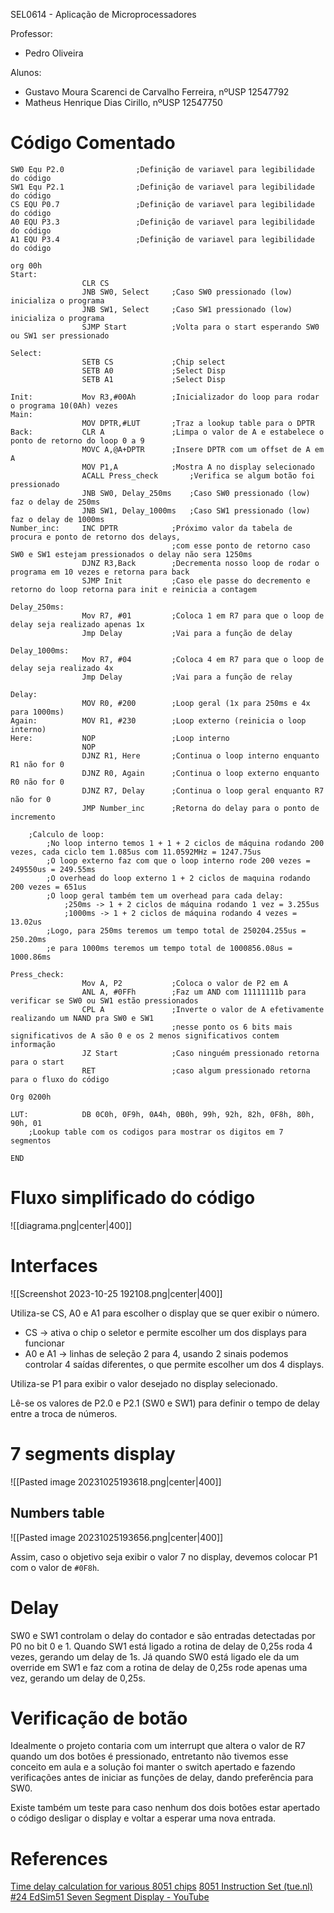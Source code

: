 
SEL0614 - Aplicação de Microprocessadores

Professor: 
- Pedro Oliveira

Alunos: 
- Gustavo Moura Scarenci de Carvalho Ferreira, nºUSP 12547792
- Matheus Henrique Dias Cirillo, nºUSP 12547750

# Código Comentado
```asmatmel
SW0 Equ P2.0                ;Definição de variavel para legibilidade do código
SW1 Equ P2.1                ;Definição de variavel para legibilidade do código
CS EQU P0.7                 ;Definição de variavel para legibilidade do código
A0 EQU P3.3                 ;Definição de variavel para legibilidade do código
A1 EQU P3.4                 ;Definição de variavel para legibilidade do código

org 00h
Start:
                CLR CS
                JNB SW0, Select     ;Caso SW0 pressionado (low) inicializa o programa
                JNB SW1, Select     ;Caso SW1 pressionado (low) inicializa o programa
                SJMP Start          ;Volta para o start esperando SW0 ou SW1 ser pressionado

Select:
                SETB CS             ;Chip select
                SETB A0             ;Select Disp
                SETB A1             ;Select Disp    

Init:           Mov R3,#00Ah        ;Inicializador do loop para rodar o programa 10(0Ah) vezes
Main:      
                MOV DPTR,#LUT       ;Traz a lookup table para o DPTR
Back:           CLR A               ;Limpa o valor de A e estabelece o ponto de retorno do loop 0 a 9
                MOVC A,@A+DPTR      ;Insere DPTR com um offset de A em A
                MOV P1,A            ;Mostra A no display selecionado
                ACALL Press_check       ;Verifica se algum botão foi pressionado
                JNB SW0, Delay_250ms    ;Caso SW0 pressionado (low) faz o delay de 250ms
                JNB SW1, Delay_1000ms   ;Caso SW1 pressionado (low) faz o delay de 1000ms
Number_inc:     INC DPTR            ;Próximo valor da tabela de procura e ponto de retorno dos delays,
                                    ;com esse ponto de retorno caso SW0 e SW1 estejam pressionados o delay não sera 1250ms
                DJNZ R3,Back        ;Decrementa nosso loop de rodar o programa em 10 vezes e retorna para back
                SJMP Init           ;Caso ele passe do decremento e retorno do loop retorna para init e reinicia a contagem

Delay_250ms:
                Mov R7, #01         ;Coloca 1 em R7 para que o loop de delay seja realizado apenas 1x
                Jmp Delay           ;Vai para a função de delay

Delay_1000ms:                  
                Mov R7, #04         ;Coloca 4 em R7 para que o loop de delay seja realizado 4x
                Jmp Delay           ;Vai para a função de relay

Delay:      
                MOV R0, #200        ;Loop geral (1x para 250ms e 4x para 1000ms)
Again:          MOV R1, #230        ;Loop externo (reinicia o loop interno)
Here:           NOP                 ;Loop interno
                NOP
                DJNZ R1, Here       ;Continua o loop interno enquanto R1 não for 0
                DJNZ R0, Again      ;Continua o loop externo enquanto R0 não for 0
                DJNZ R7, Delay      ;Continua o loop geral enquanto R7 não for 0
                JMP Number_inc      ;Retorna do delay para o ponto de incremento

    ;Calculo de loop:
        ;No loop interno temos 1 + 1 + 2 ciclos de máquina rodando 200 vezes, cada ciclo tem 1.085us com 11.0592MHz = 1247.75us
        ;O loop externo faz com que o loop interno rode 200 vezes = 249550us = 249.55ms
        ;O overhead do loop externo 1 + 2 ciclos de maquina rodando 200 vezes = 651us
        ;O loop geral também tem um overhead para cada delay:
            ;250ms -> 1 + 2 ciclos de máquina rodando 1 vez = 3.255us
            ;1000ms -> 1 + 2 ciclos de máquina rodando 4 vezes = 13.02us
        ;Logo, para 250ms teremos um tempo total de 250204.255us = 250.20ms
        ;e para 1000ms teremos um tempo total de 1000856.08us = 1000.86ms

Press_check:
                Mov A, P2           ;Coloca o valor de P2 em A
                ANL A, #0FFh        ;Faz um AND com 11111111b para verificar se SW0 ou SW1 estão pressionados
                CPL A               ;Inverte o valor de A efetivamente realizando um NAND pra SW0 e SW1
                                    ;nesse ponto os 6 bits mais significativos de A são 0 e os 2 menos significativos contem informação
                JZ Start            ;Caso ninguém pressionado retorna para o start
                RET                 ;caso algum pressionado retorna para o fluxo do código

Org 0200h

LUT:            DB 0C0h, 0F9h, 0A4h, 0B0h, 99h, 92h, 82h, 0F8h, 80h, 90h, 01
    ;Lookup table com os codigos para mostrar os digitos em 7 segmentos

END
```

<div style="page-break-after: always;"></div>

# Fluxo simplificado do código
![[diagrama.png|center|400]]

<div style="page-break-after: always;"></div>

# Interfaces

![[Screenshot 2023-10-25 192108.png|center|400]]

Utiliza-se CS, A0 e A1 para escolher o display que se quer exibir o número.
- CS -> ativa o chip o seletor e permite escolher um dos displays para funcionar
- A0 e A1 -> linhas de seleção 2 para 4, usando 2 sinais podemos controlar 4 saídas diferentes, o que permite escolher um dos 4 displays.

Utiliza-se P1 para exibir o valor desejado no display selecionado.

Lê-se os valores de P2.0 e P2.1 (SW0 e SW1) para definir o tempo de delay entre a troca de números.

# 7 segments display
![[Pasted image 20231025193618.png|center|400]]

## Numbers table
![[Pasted image 20231025193656.png|center|400]]

Assim, caso o objetivo seja exibir o valor 7 no display, devemos colocar P1 com o valor de `#0F8h`.

# Delay
SW0 e SW1 controlam o delay do contador e são entradas detectadas por P0 no bit 0 e 1. Quando SW1 está ligado a rotina de delay de 0,25s roda 4 vezes, gerando um delay de 1s. Já quando SW0 está ligado ele da um override em SW1 e faz com a rotina de delay de 0,25s rode apenas uma vez, gerando um delay de 0,25s.

# Verificação de botão
Idealmente o projeto contaria com um interrupt que altera o valor de R7 quando um dos botões é pressionado, entretanto não tivemos esse conceito em aula e a solução foi manter o switch apertado e fazendo verificações antes de iniciar as funções de delay, dando preferência para SW0.

Existe também um teste para caso nenhum dos dois botões estar apertado o código desligar o display e voltar a esperar uma nova entrada.

# References
[Time delay calculation for various 8051 chips](https://what-when-how.com/8051-microcontroller/time-delay-for-various-8051-chips/)
[8051 Instruction Set (tue.nl)](https://www.win.tue.nl/~aeb/comp/8051/set8051.html)
[#24 EdSim51 Seven Segment Display - YouTube](https://www.youtube.com/watch?v=Rn_97h4N6mM)
